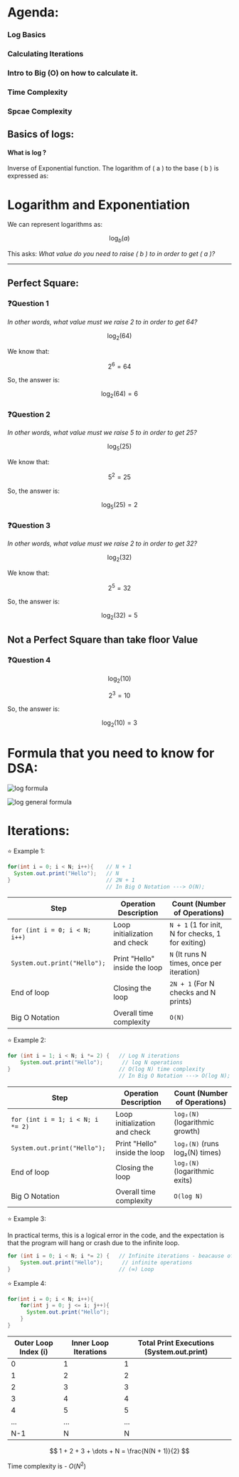 # Agenda:
### Log Basics
### Calculating Iterations
### Intro to Big (O) on how to calculate it.
### Time Complexity
### Spcae Complexity


## Basics of logs:

#### What is log ? 
Inverse of Exponential function.
The logarithm of \( a \) to the base \( b \) is expressed as:

# Logarithm and Exponentiation

We can represent logarithms as:

$$ \log_b(a) $$

This asks: *What value do you need to raise \( b \) to in order to get \( a \)?*

---
## Perfect Square:
### ❓Question 1
*In other words, what value must we raise 2 to in order to get 64?*

$$ \log_2(64) $$

We know that:

$$ 2^6 = 64 $$

So, the answer is:

$$ \log_2(64) = 6 $$

### ❓Question 2
*In other words, what value must we raise 5 to in order to get 25?*

$$ \log_5(25) $$

We know that:

$$ 5^2 = 25 $$

So, the answer is:

$$ \log_5(25) = 2 $$

### ❓Question 3
*In other words, what value must we raise 2 to in order to get 32?*

$$ \log_2(32) $$

We know that:

$$ 2^5 = 32 $$

So, the answer is:

$$ \log_2(32) = 5 $$

## Not a Perfect Square than take floor Value

### ❓Question 4

$$ \log_2(10) $$


$$ 2^3 = 10 $$

So, the answer is:

$$ \log_2(10) = 3 $$


# Formula that you need to know for DSA:

![log formula](https://github.com/user-attachments/assets/d8a55a01-18a2-40d1-b96a-8aa6afeb5bdf)

![log general formula](https://github.com/user-attachments/assets/16a11427-332d-4015-aed8-55c37777acca)

# Iterations:

⭐ Example 1:

```java
for(int i = 0; i < N; i++){    // N + 1
  System.out.print("Hello");   // N
}                              // 2N + 1
                               // In Big O Notation ---> O(N);
```

| Step                                   | Operation Description        | Count (Number of Operations) |
|----------------------------------------|------------------------------|------------------------------|
| `for (int i = 0; i < N; i++)`          | Loop initialization and check | `N + 1` (1 for init, N for checks, 1 for exiting) |
| `System.out.print("Hello");`           | Print "Hello" inside the loop | `N` (It runs N times, once per iteration) |
| End of loop                            | Closing the loop             | `2N + 1` (For N checks and N prints) |
| Big O Notation                         | Overall time complexity      | `O(N)`                       |


⭐ Example 2:

```java
for (int i = 1; i < N; i *= 2) {   // Log N iterations
    System.out.print("Hello");      // log N operations
}                                  // O(log N) time complexity
                                   // In Big O Notation ---> O(log N);

```
| Step                                   | Operation Description        | Count (Number of Operations)    |
|----------------------------------------|------------------------------|---------------------------------|
| `for (int i = 1; i < N; i *= 2)`       | Loop initialization and check | `log₂(N)` (logarithmic growth)  |
| `System.out.print("Hello");`           | Print "Hello" inside the loop | `log₂(N)` (runs log₂(N) times) |
| End of loop                            | Closing the loop             | `log₂(N)` (logarithmic exits)  |
| Big O Notation                         | Overall time complexity      | `O(log N)`                      |


⭐ Example 3:

In practical terms, this is a logical error in the code, and the expectation is that the program will hang or crash due to the infinite loop.

```java
for (int i = 0; i < N; i *= 2) {   // Infinite iterations - beacause of i = 0 , i = 0 * 2, i = 0; i *= 2 will result in i staying 0 indefinitely
    System.out.print("Hello");      // infinite operations
}                                  // (∞) Loop

```
⭐ Example 4:

```java
for(int i = 0; i < N; i++){      
    for(int j = 0; j <= i; j++){   
      System.out.print("Hello");  
    }
}
```

| Outer Loop Index (i) | Inner Loop Iterations | Total Print Executions (System.out.print) |
|----------------------|-----------------------|-------------------------------------------|
| 0                    | 1                     | 1                                         |
| 1                    | 2                     | 2                                         |
| 2                    | 3                     | 3                                         |
| 3                    | 4                     | 4                                         |
| 4                    | 5                     | 5                                         |
| ...                  | ...                   | ...                                       |
| N-1                  | N                     | N                                         |

$$
1 + 2 + 3 + \dots + N = \frac{N(N + 1)}{2}
$$

Time complexity is  -  ${O(N^{2})}$
